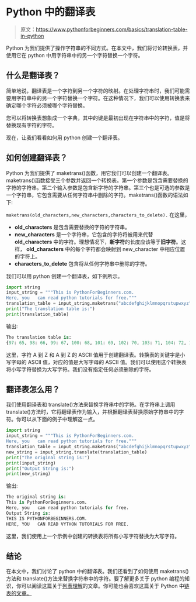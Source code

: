 # Python 中的翻译表

> 原文：<https://www.pythonforbeginners.com/basics/translation-table-in-python>

Python 为我们提供了操作字符串的不同方式。在本文中，我们将讨论转换表，并使用它在 python 中用字符串中的另一个字符替换一个字符。

## 什么是翻译表？

简单地说，翻译表是一个字符到另一个字符的映射。在处理字符串时，我们可能需要用字符串中的另一个字符替换一个字符。在这种情况下，我们可以使用转换表来确定哪个字符必须被哪个字符替换。

您可以将转换表想象成一个字典，其中的键是最初出现在字符串中的字符，值是将替换现有字符的字符。

现在，让我们看看如何用 python 创建一个翻译表。

## 如何创建翻译表？

Python 为我们提供了 maketrans()函数，用它我们可以创建一个翻译表。maketrans()函数接受三个参数并返回一个转换表。第一个参数是包含需要替换的字符的字符串。第二个输入参数是包含新字符的字符串。第三个也是可选的参数是一个字符串，它包含需要从任何字符串中删除的字符。maketrans()函数的语法如下:

`maketrans(old_characters,new_characters,characters_to_delete).` 在这里，

*   **old_characters** 是包含需要替换的字符的字符串。
*   **new_characters** 是一个字符串，它包含的字符将被用来代替 **old_characters** 中的字符。理想情况下，**新字符**的长度应该等于**旧字符**。这样， **old_characters** 中的每个字符都会映射到 new_character 中相应位置的字符上。
*   **characters_to_delete** 包含将从任何字符串中删除的字符。

我们可以用 python 创建一个翻译表，如下例所示。

```py
import string
input_string = """This is PythonForBeginners.com.
Here, you   can read python tutorials for free."""
translation_table = input_string.maketrans("abcdefghijklmnopqrstupwxyz", "ABCDEFGHIJKLMNOPQRSTUVWXYZ")
print("The translation table is:")
print(translation_table) 
```

输出:

```py
The translation table is:
{97: 65, 98: 66, 99: 67, 100: 68, 101: 69, 102: 70, 103: 71, 104: 72, 105: 73, 106: 74, 107: 75, 108: 76, 109: 77, 110: 78, 111: 79, 112: 86, 113: 81, 114: 82, 115: 83, 116: 84, 117: 85, 119: 87, 120: 88, 121: 89, 122: 90} 
```

这里，字符 A 到 Z 和 A 到 Z 的 ASCII 值用于创建翻译表。转换表的关键字是小写字母的 ASCII 值，对应的值是大写字母的 ASCII 值。我们可以使用这个转换表将小写字符替换为大写字符。我们没有指定任何必须删除的字符。

## 翻译表怎么用？

我们使用翻译表和 translate()方法来替换字符串中的字符。在字符串上调用 translate()方法时，它将翻译表作为输入，并根据翻译表替换原始字符串中的字符。你可以从下面的例子中理解这一点。

```py
import string
input_string = """This is PythonForBeginners.com.
Here, you   can read python tutorials for free."""
translation_table = input_string.maketrans("abcdefghijklmnopqrstupwxyz", "ABCDEFGHIJKLMNOPQRSTUVWXYZ")
new_string = input_string.translate(translation_table)
print("The original string is:")
print(input_string)
print("Output String is:")
print(new_string) 
```

输出:

```py
The original string is:
This is PythonForBeginners.com.
Here, you   can read python tutorials for free.
Output String is:
THIS IS PYTHONFORBEGINNERS.COM.
HERE, YOU   CAN READ VYTHON TUTORIALS FOR FREE.
```

这里，我们使用上一个示例中创建的转换表将所有小写字符替换为大写字符。

## 结论

在本文中，我们讨论了 python 中的翻译表。我们还看到了如何使用 maketrans()方法和 translate()方法来替换字符串中的字符。要了解更多关于 python 编程的知识，你可以阅读这篇关于[列表理解](https://www.pythonforbeginners.com/basics/list-comprehensions-in-python)的文章。你可能也会喜欢这篇关于 Python 中[链表的文章。](https://www.pythonforbeginners.com/lists/linked-list-in-python)
